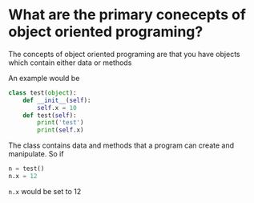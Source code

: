 # What are the primary conecepts of object oriented programing?

The concepts of object oriented programing are that you have objects which contain either data or methods

An example would be
```python
class test(object):
    def __init__(self):
        self.x = 10
    def test(self):
        print('test')
        print(self.x)
```

The class contains data and methods that a program can create and manipulate. So if

```python
n = test()
n.x = 12
```
`n.x` would be set to 12
